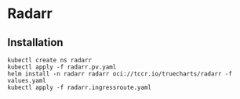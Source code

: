 # Radarr

## Installation
```
kubectl create ns radarr
kubectl apply -f radarr.pv.yaml
helm install -n radarr radarr oci://tccr.io/truecharts/radarr -f values.yaml
kubectl apply -f radarr.ingressroute.yaml
```

